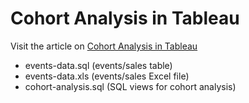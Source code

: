 # Cohort Analysis in Tableau

Visit the article on [Cohort Analysis in Tableau](http://www.iglooanalytics.com/blog/cohort-analysis-in-tableau.html)

  - events-data.sql (events/sales table)
  - events-data.xls (events/sales Excel file)
  - cohort-analysis.sql (SQL views for cohort analysis)

